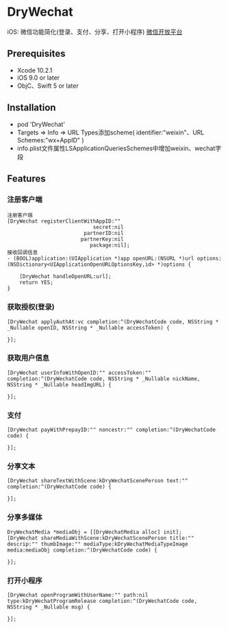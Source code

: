 # DryWechat
iOS: 微信功能简化(登录、支付、分享、打开小程序)
[微信开放平台](https://open.weixin.qq.com/cgi-bin/showdocument?action=dir_list&t=resource/res_list&verify=1&id=1417694084&token=&lang=zh_CN)


## Prerequisites
* Xcode 10.2.1
* iOS 9.0 or later
* ObjC、Swift 5 or later


## Installation
* pod 'DryWechat'
* Targets => Info => URL Types添加scheme( identifier:"weixin"、URL Schemes:"wx+AppID" )
* info.plist文件属性LSApplicationQueriesSchemes中增加weixin、wechat字段


## Features
### 注册客户端
```
注册客户端
[DryWechat registerClientWithAppID:""
                            secret:nil
                         partnerID:nil
                        partnerKey:nil
                           package:nil];
接收回调信息
- (BOOL)application:(UIApplication *)app openURL:(NSURL *)url options:(NSDictionary<UIApplicationOpenURLOptionsKey,id> *)options {

    [DryWechat handleOpenURL:url];
    return YES;
}
```
### 获取授权(登录)
```
[DryWechat applyAuthAt:vc completion:^(DryWechatCode code, NSString * _Nullable openID, NSString * _Nullable accessToken) {
    
}];
```
### 获取用户信息
```
[DryWechat userInfoWithOpenID:"" accessToken:"" completion:^(DryWechatCode code, NSString * _Nullable nickName, NSString * _Nullable headImgURL) {

}];
```
### 支付
```
[DryWechat payWithPrepayID:"" noncestr:"" completion:^(DryWechatCode code) {

}];
```
###  分享文本
```
[DryWechat shareTextWithScene:kDryWechatScenePerson text:"" completion:^(DryWechatCode code) {

}];
```
###  分享多媒体
```
DryWechatMedia *mediaObj = [[DryWechatMedia alloc] init];
[DryWechat shareMediaWithScene:kDryWechatScenePerson title:"" descrip:"" thumbImage:"" mediaType:kDryWechatMediaTypeImage media:mediaObj completion:^(DryWechatCode code) {

}];
```
### 打开小程序
```
[DryWechat openProgramWithUserName:"" path:nil type:kDryWechatProgramRelease completion:^(DryWechatCode code, NSString * _Nullable msg) {

}];
```
